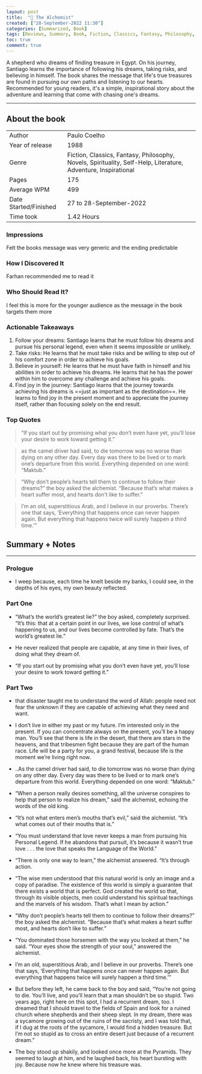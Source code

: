 ```yaml
---
layout: post
title:  "📕 The Alchemist"
created: ["28-September-2022 11:30"]
categories: [Summarized, Book]
tags: [Reviews, Summary, Book, Fiction, Classics, Fantasy, Philosophy, Novels, Spirituality, Self-Help, Literature, Adventure, Inspirational ]
toc: true
comment: true
---
```


A shepherd who dreams of finding treasure in Egypt. On his journey, Santiago learns the importance of following his dreams, taking risks, and believing in himself. The book shares the message that life's true treasures are found in pursuing our own paths and listening to our hearts. Recommended for young readers, it's a simple, inspirational story about the adventure and learning that come with chasing one's dreams.

---
## About the book

|                       |        |
| :---------------------- | :------- |
| Author                | Paulo Coelho        |
| Year of release       | 1988        |
| Genre                 | Fiction, Classics, Fantasy, Philosophy, Novels, Spirituality, Self-Help, Literature, Adventure, Inspirational        |
| Pages                 |  175       |
| Average WPM           |  499       |
| Date Started/Finished | 27 to 28-September-2022  |
| Time took             | 1.42 Hours |

### Impressions
Felt the books message was very generic and the ending predictable

### How I Discovered It
Farhan recommended me to read it 

### Who Should Read It?
 I feel this is more for the younger audience as the message in the book targets them more

### Actionable Takeaways
1.  Follow your dreams: Santiago learns that he must follow his dreams and pursue his personal legend, even when it seems impossible or unlikely.
2. Take risks: He learns that he must take risks and be willing to step out of his comfort zone in order to achieve his goals.
3. Believe in yourself: He learns that he must have faith in himself and his abilities in order to achieve his dreams. He learns that he has the power within him to overcome any challenge and achieve his goals.
4. Find joy in the journey: Santiago learns that the journey towards achieving his dreams is ==just as important as the destination==. He learns to find joy in the present moment and to appreciate the journey itself, rather than focusing solely on the end result.

### Top Quotes

> “If you start out by promising what you don’t even have yet, you’ll lose your desire to work toward getting it.”

> as the camel driver had said, to die tomorrow was no worse than dying on any other day. Every day was there to be lived or to mark one’s departure from this world. Everything depended on one word: “Maktub.”

> “Why don’t people’s hearts tell them to continue to follow their dreams?” the boy asked the alchemist. “Because that’s what makes a heart suffer most, and hearts don’t like to suffer.”

> I’m an old, superstitious Arab, and I believe in our proverbs. There’s one that says, ‘Everything that happens once can never happen again. But everything that happens twice will surely happen a third time.’”



## Summary + Notes
---
### Prologue
- I weep because, each time he knelt beside my banks, I could see, in the depths of his eyes, my own beauty reflected.

### Part One

- “What’s the world’s greatest lie?” the boy asked, completely surprised. “It’s this: that at a certain point in our lives, we lose control of what’s happening to us, and our lives become controlled by fate. That’s the world’s greatest lie.”

- He never realized that people are capable, at any time in their lives, of doing what they dream of.

- “If you start out by promising what you don’t even have yet, you’ll lose your desire to work toward getting it.”

### Part Two

- that disaster taught me to understand the word of Allah: people need not fear the unknown if they are capable of achieving what they need and want.

- I don’t live in either my past or my future. I’m interested only in the present. If you can concentrate always on the present, you’ll be a happy man. You’ll see that there is life in the desert, that there are stars in the heavens, and that tribesmen fight because they are part of the human race. Life will be a party for you, a grand festival, because life is the moment we’re living right now.

- ..As the camel driver had said, to die tomorrow was no worse than dying on any other day. Every day was there to be lived or to mark one’s departure from this world. Everything depended on one word: “Maktub.”

- “When a person really desires something, all the universe conspires to help that person to realize his dream,” said the alchemist, echoing the words of the old king.

- “It’s not what enters men’s mouths that’s evil,” said the alchemist. “It’s what comes out of their mouths that is.”

- “You must understand that love never keeps a man from pursuing his Personal Legend. If he abandons that pursuit, it’s because it wasn’t true love . . . the love that speaks the Language of the World.”

- “There is only one way to learn,” the alchemist answered. “It’s through action.

- “The wise men understood that this natural world is only an image and a copy of paradise. The existence of this world is simply a guarantee that there exists a world that is perfect. God created the world so that, through its visible objects, men could understand his spiritual teachings and the marvels of his wisdom. That’s what I mean by action.”

- “Why don’t people’s hearts tell them to continue to follow their dreams?” the boy asked the alchemist. “Because that’s what makes a heart suffer most, and hearts don’t like to suffer.”

- “You dominated those horsemen with the way you looked at them,” he said. “Your eyes show the strength of your soul,” answered the alchemist.

- I’m an old, superstitious Arab, and I believe in our proverbs. There’s one that says, ‘Everything that happens once can never happen again. But everything that happens twice will surely happen a third time.’”

- But before they left, he came back to the boy and said, “You’re not going to die. You’ll live, and you’ll learn that a man shouldn’t be so stupid. Two years ago, right here on this spot, I had a recurrent dream, too. I dreamed that I should travel to the fields of Spain and look for a ruined church where shepherds and their sheep slept. In my dream, there was a sycamore growing out of the ruins of the sacristy, and I was told that, if I dug at the roots of the sycamore, I would find a hidden treasure. But I’m not so stupid as to cross an entire desert just because of a recurrent dream.”

- The boy stood up shakily, and looked once more at the Pyramids. They seemed to laugh at him, and he laughed back, his heart bursting with joy. Because now he knew where his treasure was.